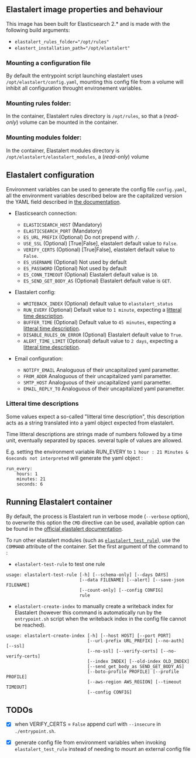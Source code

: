 ## Elastalert image properties and behaviour

This image has been built for Elasticsearch 2.* and is made with the following build arguments:

- `elastalert_rules_folder="/opt/rules"`
- `elastert_installation_path="/opt/elastalert"`

### Mounting a configuration file

By default the entrypoint script launching elastalert uses `/opt/elastalert/config.yaml`, mounting this config file from a volume will inhibit all configuration throught environement variables.

### Mounting rules folder:

In the container, Elastalert rules directory is `/opt/rules`, so that a (_read-only_) volume can be mounted in the container.

### Mounting modules folder:

In the container, Elastalert modules directory is `/opt/elastalert/elastalert_modules`, a (_read-only_) volume 

## Elastalert configuration

Environment variables can be used to generate the config file `config.yaml`,
all the environment variables described below are the capitalized version the YAML field described in [the documentation](http://elastalert.readthedocs.io/en/latest/elastalert.html#configuration). 

- Elasticsearch connection:
  - `ELASTICSEARCH_HOST` (Mandatory)
  - `ELASTICSEARCH_PORT` (Mandatory)
  - `ES_URL_PREFIX` (Optional) Do not prepend with `/`.
  - `USE_SSL` (Optional) [True|False], elastalert default value to `False`.
  - `VERIFY_CERTS` (Optional) [True|False], elastalert default value to `False`.
  - `ES_USERNAME` (Optional) Not used by default
  - `ES_PASSWORD` (Optional) Not used by default
  - `ES_CONN_TIMEOUT` (Optional) Elastalert default value is `10`.
  - `ES_SEND_GET_BODY_AS` (Optional) Elastalert default value is `GET`.

- Elastalert config:
  - `WRITEBACK_INDEX` (Optional) default value to `elastalert_status`
  - `RUN_EVERY` (Optional) Default value to `1 minute`, expecting a [litteral time description](#litteral-time-descriptions).
  - `BUFFER_TIME` (Optional) Default value to `45 minutes`, expecting a [litteral time description](#litteral-time-descriptions).
  - `DISABLE_RULES_ON_ERROR` (Optional) Elastalert default value to `True`.
  - `ALERT_TIME_LIMIT` (Optional) default value to `2 days`, expecting a [litteral time description](#litteral-time-descriptions).

- Email configuration:
  - `NOTIFY_EMAIL` Analoguous of their uncapitalized yaml parametter.
  - `FROM_ADDR` Analoguous of their uncapitalized yaml parametter.
  - `SMTP_HOST` Analoguous of their uncapitalized yaml parametter.
  - `EMAIL_REPLY_TO` Analoguous of their uncapitalized yaml parametter.

### Litteral time descriptions

Some values expect a so-called "litteral time description", this description acts as a string translated into a yaml object expected from elastalert.

Time litteral descriptions are strings made of numbers followed by a time unit, eventually separated by spaces. several tuple of values are allowed.

E.g. setting the environment variable RUN_EVERY to `1 hour : 21 Minutes & 6seconds not interpreted` will generate the yaml object :

```
run_every:
    hours: 1
    minutes: 21
    seconds: 6
```

## Running Elastalert container

By default, the process is Elastalert run in verbose mode (`--verbose` option), to overwrite this option the `CMD` directive can be used, available option can be found in the [official elastalert documentation](http://elastalert.readthedocs.io/en/latest/elastalert.html#running-elastalert).

To run other elastalert modules (such as [`elastalert_test_rule`](http://elastalert.readthedocs.io/en/latest/ruletypes.html#testing)), use the `COMMAND` attribute of the container. Set the first argument of the command to :

- `elastalert-test-rule` to test one rule

```
usage: elastalert-test-rule [-h] [--schema-only] [--days DAYS]
                            [--data FILENAME] [--alert] [--save-json FILENAME]
                            [--count-only] [--config CONFIG]
                            rule
```

- `elastalert-create-index` to manually create a writeback index for Elastalert (however this command is automatically run by the `entrypoint.sh` script when the writeback index in the config file cannot be reached).

```
usage: elastalert-create-index [-h] [--host HOST] [--port PORT]
                               [--url-prefix URL_PREFIX] [--no-auth] [--ssl]
                               [--no-ssl] [--verify-certs] [--no-verify-certs]
                               [--index INDEX] [--old-index OLD_INDEX]
                               [--send_get_body_as SEND_GET_BODY_AS]
                               [--boto-profile PROFILE] [--profile PROFILE]
                               [--aws-region AWS_REGION] [--timeout TIMEOUT]
                               [--config CONFIG]
```


## TODOs

- [x] when VERIFY_CERTS = `False` append curl with `--insecure` in `./entrypoint.sh`.

- [x] generate config file from environment variables when invoking `elastalert_test_rule` instead of needing to mount an external config file


